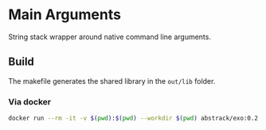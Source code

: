 # Main Arguments

String stack wrapper around native command line arguments.

## Build

The makefile generates the shared library in the `out/lib` folder.

### Via docker

```sh
docker run --rm -it -v $(pwd):$(pwd) --workdir $(pwd) abstrack/exo:0.2.2 make
```
